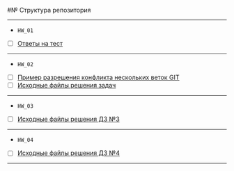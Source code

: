 #№ Структура репозитория
<hr>

- `HW_01`
- [ ] [Ответы на тест](HW_01)
<hr>

- `HW_02`
- [ ] [Пример разрешения конфликта нескольких веток GIT](HW_02/git)
- [ ] [Исходные файлы решения задач](HW_02/src)
<hr>

- `HW_03`
- [ ] [Исходные файлы решения ДЗ №3](HW_03)
<hr>

- `HW_04`
- [ ] [Исходные файлы решения ДЗ №4](HW_04)
<hr>


